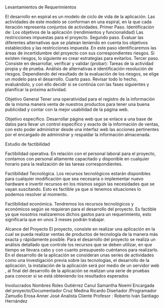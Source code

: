 

Levantamientos de Requerimientos 

El desarrollo en espiral es un modelo de ciclo de  vida de la aplicación. Las actividades de este modelo se conforman en una espiral, en la que cada iteración representa conjuntos de actividades. 
Primer Paso. Identificación de:
Los objetivos de la aplicación  (rendimientos y  funcionalidad)
Las restricciones impuestas para el proyecto.
Segundo paso.  Evaluar las  diferentes alternativas que se platean teniendo  en cuenta los objetivos establecidos y las restricciones impuesta .En este paso identificaremos las áreas de incertidumbre del proyecto con sus correspondientes riesgos. Si existen riesgos, lo siguiente es crear estrategias  para  evitarlos.
Tercer paso. Consiste en desarrollar, verificar y validar (probar): Tareas de la actividad propia y de prueba. Análisis de alternativas e identificación resolución de riesgos. 
Dependiendo del resultado de la evaluación de los riesgos, se elige un modelo para el desarrollo.
Cuarto paso. Revisar todo lo hecho, evaluándolo, y con ello decidir si se continúa con las fases siguientes y planificar la próxima actividad.


Objetivo  General 
Tener  una operatividad para el registro de la información de la misma manera  venta de nuestros productos para tener una buena publicidad y contar con la mejor  usabilidad de la página web. 




Objetivo específico. 
Desarrollar página  web que se enlace a una base de datos para llevar un control específico y exacto de la información de ventas, con esto poder administrar desde una interfaz web las acciones pertinentes por el encargado de administrar y respaldar la información almacenada.





Estudio de factibilidad

Factibilidad operativa.
En relación con el personal laboral para el proyecto, contamos con personal altamente capacitado y disponible en cualquier horario para la realización de las tareas correspondientes.



Factibilidad Tecnológica. 
Los recursos tecnológicos estarán disponibles para cualquier modificación que sea necesaria o implementar nuevo hardware e invertir recursos en los mismos según las necesidades que se vayan suscitando.
Esto es factible ya que si tenemos  situaciones lo podemos resolver al momento.



Factibilidad económica.
Tendremos los recursos tecnológicos y económicos según se requieran para el desarrollo del proyecto.
 Es factible ya que nosotros realizaremos dichos gastos para un requerimiento, esto significaría que en unos 3 meses podrán trabajar.
 

Alcance del Proyecto 
El proyecto, consiste en realizar una aplicación en la cual se pueda realizar ventas de productos de tecnología de la manera más exacta y rápidamente posible.  Para el desarrollo del proyecto se realiza un análisis detallado que controle los recursos que se deben utilizar, en que tiempo se llevara cabo y con cuanto presupuesto cuéntanos para realizarlo.
En el desarrollo de la aplicación se consideran unas series de actividades como una Investigación previa sobre las tecnologías, el desarrollo de la aplicación, la instalación de la aplicación será por medio de un servidor web , al final del desarrollo de la aplicación se realizan una serie de pruebas para conocer si se está obteniendo los resultados esperados

Involucrados 
Nombres 	Roles
Gutiérrez Canul Samantha Noemí	Encargada del proyecto/Documentador
Cruz Medina Ricardo	Diseñador /Programador 
Zamudio Erosa Anner José 	Analista 
Cliente 	Profesor : Roberto Iván Santiago Hernández





 
